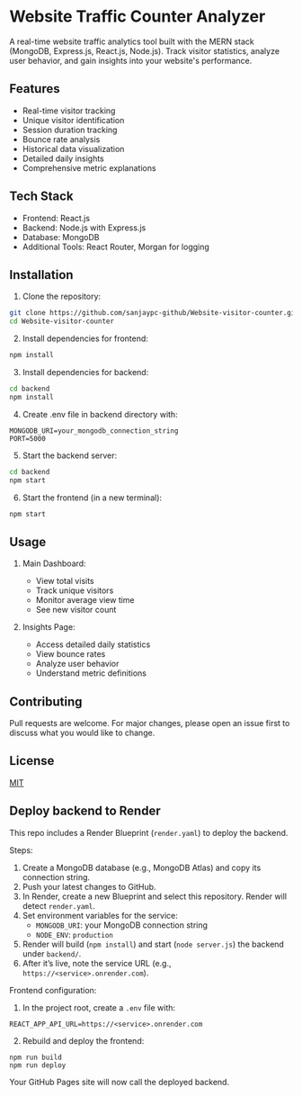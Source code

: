 # Website Traffic Counter Analyzer

A real-time website traffic analytics tool built with the MERN stack (MongoDB, Express.js, React.js, Node.js). Track visitor statistics, analyze user behavior, and gain insights into your website's performance.

## Features

- Real-time visitor tracking
- Unique visitor identification
- Session duration tracking
- Bounce rate analysis
- Historical data visualization
- Detailed daily insights
- Comprehensive metric explanations

## Tech Stack

- Frontend: React.js
- Backend: Node.js with Express.js
- Database: MongoDB
- Additional Tools: React Router, Morgan for logging

## Installation

1. Clone the repository:
```bash
git clone https://github.com/sanjaypc-github/Website-visitor-counter.git
cd Website-visitor-counter
```

2. Install dependencies for frontend:
```bash
npm install
```

3. Install dependencies for backend:
```bash
cd backend
npm install
```

4. Create .env file in backend directory with:
```
MONGODB_URI=your_mongodb_connection_string
PORT=5000
```

5. Start the backend server:
```bash
cd backend
npm start
```

6. Start the frontend (in a new terminal):
```bash
npm start
```

## Usage

1. Main Dashboard:
   - View total visits
   - Track unique visitors
   - Monitor average view time
   - See new visitor count

2. Insights Page:
   - Access detailed daily statistics
   - View bounce rates
   - Analyze user behavior
   - Understand metric definitions

## Contributing

Pull requests are welcome. For major changes, please open an issue first to discuss what you would like to change.

## License

[MIT](https://choosealicense.com/licenses/mit/)

## Deploy backend to Render

This repo includes a Render Blueprint (`render.yaml`) to deploy the backend.

Steps:

1. Create a MongoDB database (e.g., MongoDB Atlas) and copy its connection string.
2. Push your latest changes to GitHub.
3. In Render, create a new Blueprint and select this repository. Render will detect `render.yaml`.
4. Set environment variables for the service:
   - `MONGODB_URI`: your MongoDB connection string
   - `NODE_ENV`: `production`
5. Render will build (`npm install`) and start (`node server.js`) the backend under `backend/`.
6. After it’s live, note the service URL (e.g., `https://<service>.onrender.com`).

Frontend configuration:

1. In the project root, create a `.env` file with:
```
REACT_APP_API_URL=https://<service>.onrender.com
```
2. Rebuild and deploy the frontend:
```
npm run build
npm run deploy
```
Your GitHub Pages site will now call the deployed backend.
